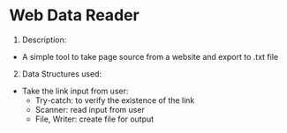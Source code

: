 # Web Data Reader

1. Description:
- A simple tool to take page source from a website and export to .txt file

2. Data Structures used:
- Take the link input from user: 
  + Try-catch: to verify the existence of the link
  + Scanner: read input from user 
  + File, Writer: create file for output
